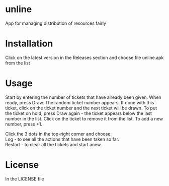 # unline
App for managing distribution of resources fairly

# Installation
Click on the latest version in the Releases section and choose file unline.apk from the list

# Usage
Start by entering the number of tickets that have already been given. When ready, press Draw. The random ticket number appears. If done with this ticket, click on the ticket number and the next ticket will be drawn. To put the ticket on hold, press Draw again - the ticket appears below the last number in the list. Click on the ticket to remove it from the list. To add a new number, press +1.

Click the 3 dots in the top-right corner and choose:  
Log - to see all the actions that have been taken so far.  
Restart - to clear all the tickets and start anew.

# License
In the LICENSE file
